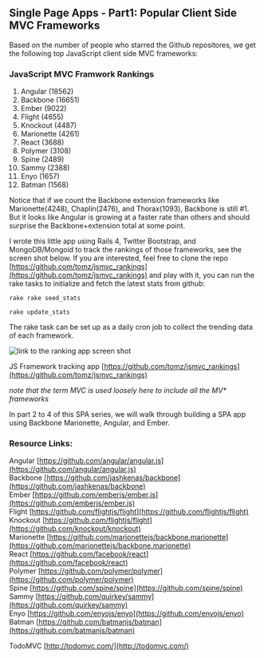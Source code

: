 ## Single Page Apps - Part1: Popular Client Side MVC Frameworks

Based on the number of people who starred the Github repositores, we get the following top JavaScript client side MVC frameworks:

### JavaScript MVC Framwork Rankings

1. Angular (18562)
2. Backbone (16651)
3. Ember (9022)
4. Flight (4655)
5. Knockout (4487)
6. Marionette (4261)
7. React (3688)
8. Polymer (3108)
9. Spine (2489)
10. Sammy (2388)
11. Enyo (1657)
12. Batman (1568)

Notice that if we count the Backbone extension frameworks like Marionette(4248), Chaplin(2476), and Thorax(1093), Backbone is still #1.  But it looks like Angular is growing at a faster rate than others and should surprise the Backbone+extension total at some point.

I wrote this little app using Rails 4, Twitter Bootstrap, and MongoDB/Mongoid to track the rankings of those frameworks, see the screen shot below. If you are interested, feel free to clone the repo [https://github.com/tomz/jsmvc_rankings](https://github.com/tomz/jsmvc_rankings) and play with it, you can run the rake tasks to initialize and fetch the latest stats from github:

    rake rake seed_stats
 
    rake update_stats
    

The rake task can be set up as a daily cron job to collect the trending data of each framework.

![link to the ranking app screen shot](https://raw.github.com/tomz/jsmvc_rankings/master/public/top_jsmvc_frameworks-2014-01-01.png)

JS Framework tracking app [https://github.com/tomz/jsmvc_rankings](https://github.com/tomz/jsmvc_rankings)

*note that the term MVC is used loosely here to include all the MV\* frameworks*

In part 2 to 4 of this SPA series, we will walk through building a SPA app using Backbone Marionette, Angular, and Ember.

### Resource Links:

Angular [https://github.com/angular/angular.js](https://github.com/angular/angular.js)  
Backbone [https://github.com/jashkenas/backbone](https://github.com/jashkenas/backbone)  
Ember [https://github.com/emberjs/ember.js](https://github.com/emberjs/ember.js)  
Flight [https://github.com/flightjs/flight](https://github.com/flightjs/flight)  
Knockout [https://github.com/flightjs/flight](https://github.com/knockout/knockout)  
Marionette [https://github.com/marionettejs/backbone.marionette](https://github.com/marionettejs/backbone.marionette)  
React [https://github.com/facebook/react](https://github.com/facebook/react)  
Polymer [https://github.com/polymer/polymer](https://github.com/polymer/polymer)  
Spine [https://github.com/spine/spine](https://github.com/spine/spine)  
Sammy [https://github.com/quirkey/sammy](https://github.com/quirkey/sammy)  
Enyo [https://github.com/enyojs/enyo](https://github.com/enyojs/enyo)  
Batman [https://github.com/batmanjs/batman](https://github.com/batmanjs/batman)  

TodoMVC [http://todomvc.com/](http://todomvc.com/)

